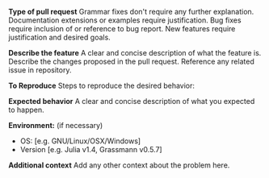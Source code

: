 **Type of pull request**
Grammar fixes don't require any further explanation.
Documentation extensions or examples require justification.
Bug fixes require inclusion of or reference to bug report.
New features require justification and desired goals.

**Describe the feature**
A clear and concise description of what the feature is.
Describe the changes proposed in the pull request.
Reference any related issue in repository.

**To Reproduce**
Steps to reproduce the desired behavior:

**Expected behavior**
A clear and concise description of what you expected to happen.

**Environment:** (if necessary)
 - OS: [e.g. GNU/Linux/OSX/Windows]
 - Version [e.g. Julia v1.4, Grassmann v0.5.7]

**Additional context**
Add any other context about the problem here.
